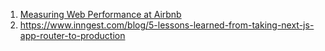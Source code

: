 1. [Measuring Web Performance at Airbnb](https://medium.com/airbnb-engineering/measuring-web-performance-at-airbnb-122da8d3ea3f)
2. https://www.inngest.com/blog/5-lessons-learned-from-taking-next-js-app-router-to-production